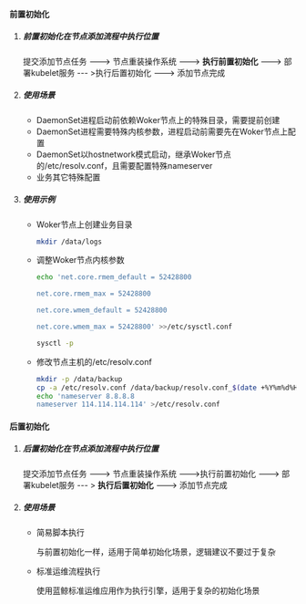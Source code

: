 #### 前置初始化

1. ##### 前置初始化在节点添加流程中执行位置

   提交添加节点任务 ---> 节点重装操作系统 ---> **执行前置初始化** ---> 部署kubelet服务 --- >执行后置初始化 ---> 添加节点完成

2. ##### 使用场景

   - DaemonSet进程启动前依赖Woker节点上的特殊目录，需要提前创建
   - DaemonSet进程需要特殊内核参数，进程启动前需要先在Woker节点上配置
   - DaemonSet以hostnetwork模式启动，继承Woker节点的/etc/resolv.conf，且需要配置特殊nameserver
   - 业务其它特殊配置

3. ##### 使用示例

   - Woker节点上创建业务目录

     ```bash
     mkdir /data/logs
     ```

   - 调整Woker节点内核参数

     ```bash
     echo 'net.core.rmem_default = 52428800
     
     net.core.rmem_max = 52428800
     
     net.core.wmem_default = 52428800
     
     net.core.wmem_max = 52428800' >>/etc/sysctl.conf
     
     sysctl -p
     ```

   - 修改节点主机的/etc/resolv.conf

     ```bash
     mkdir -p /data/backup
     cp -a /etc/resolv.conf /data/backup/resolv.conf_$(date +%Y%m%d%H%M%S)
     echo 'nameserver 8.8.8.8
     nameserver 114.114.114.114' >/etc/resolv.conf
     ```
#### 后置初始化

   1. ##### 后置初始化在节点添加流程中执行位置

       提交添加节点任务 ---> 节点重装操作系统 --->执行前置初始化 ---> 部署kubelet服务 --- > **执行后置初始化** ---> 添加节点完成

2. ##### 使用场景

   - 简易脚本执行

     与前置初始化一样，适用于简单初始化场景，逻辑建议不要过于复杂
   
   - 标准运维流程执行
   
     使用蓝鲸标准运维应用作为执行引擎，适用于复杂的初始化场景
